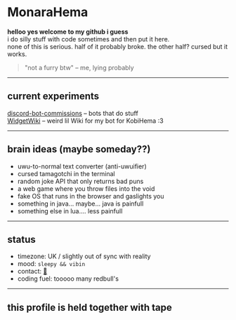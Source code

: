 #  MonaraHema

**helloo yes welcome to my github i guess**  
i do silly stuff with code sometimes and then put it here.  
none of this is serious. half of it probably broke. the other half? cursed but it works.

> "not a furry btw" – me, lying probably

---

##  current experiments

 [discord-bot-commissions](https://github.com/MonaraHema/discord-bot-commissions) – bots that do stuff  
 [WidgetWiki](https://github.com/MonaraHema/WidgetWiki) – weird lil Wiki for my bot for KobiHema :3

---

##  brain ideas (maybe someday??)

- uwu-to-normal text converter (anti-uwuifier)
- cursed tamagotchi in the terminal
- random joke API that only returns bad puns
- a web game where you throw files into the void
- fake OS that runs in the browser and gaslights you
- something in java... maybe... java is painfull
- something else in lua.... less painfull

---

##  status

- timezone: UK / slightly out of sync with reality  
- mood: `sleepy && vibin`  
- contact: [📧](mailto:contact@monarahema.software)  
- coding fuel: tooooo many redbull's

---

##  this profile is held together with tape
